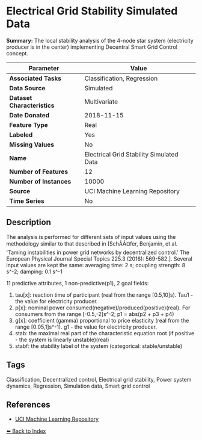 # Electrical Grid Stability Simulated Data

**Summary:** The local stability analysis of the 4-node star system (electricity producer is in the center) implementing Decentral Smart Grid Control concept.

| Parameter | Value |
| --- | --- |
| **Associated Tasks** | Classification, Regression |
| **Data Source** | Simulated |
| **Dataset Characteristics** | Multivariate |
| **Date Donated** | 2018-11-15 |
| **Feature Type** | Real |
| **Labeled** | Yes |
| **Missing Values** | No |
| **Name** | Electrical Grid Stability Simulated Data |
| **Number of Features** | 12 |
| **Number of Instances** | 10000 |
| **Source** | UCI Machine Learning Repository |
| **Time Series** | No |

## Description

The analysis is performed for different sets of input values using the methodology similar to that described in [SchÃÂ¤fer, Benjamin, et al. 'Taming instabilities in power grid networks by decentralized control.' The European Physical Journal Special Topics 225.3 (2016): 569-582.]. Several input values are kept the same: averaging time: 2 s; coupling strength: 8 s^-2; damping: 0.1 s^-1

11 predictive attributes, 1 non-predictive(p1), 2 goal fields: 
1. tau[x]: reaction time of participant (real from the range [0.5,10]s). Tau1 - the value for electricity producer. 
2. p[x]: nominal power consumed(negative)/produced(positive)(real). For consumers from the range [-0.5,-2]s^-2; p1 = abs(p2 + p3 + p4) 
3. g[x]: coefficient (gamma) proportional to price elasticity (real from the range [0.05,1]s^-1). g1 - the value for electricity producer. 
4. stab: the maximal real part of the characteristic equation root (if positive - the system is linearly unstable)(real) 
5. stabf: the stability label of the system (categorical: stable/unstable)

## Tags

Classification, Decentralized control, Electrical grid stability, Power system dynamics, Regression, Simulation data, Smart grid control

## References

- [UCI Machine Learning Repository](https://archive.ics.uci.edu/ml/datasets/Electrical+Grid+Stability+Simulated+Data)

[⬅️ Back to Index](../README.md)
